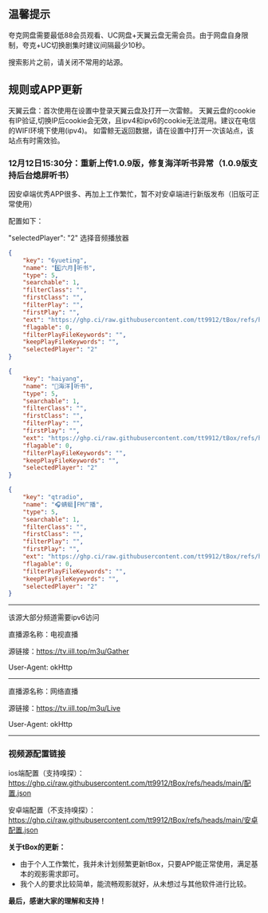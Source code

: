 ## 温馨提示
夸克网盘需要最低88会员观看、UC网盘+天翼云盘无需会员。由于网盘自身限制，夸克+UC切换剧集时建议间隔最少10秒。

搜索影片之前，请关闭不常用的站源。

## 规则或APP更新

天翼云盘：首次使用在设置中登录天翼云盘及打开一次雷鲸。
天翼云盘的cookie有IP验证,切换IP后cookie会无效，且ipv4和ipv6的cookie无法混用。建议在电信的WIFI环境下使用(ipv4)。
如雷鲸无返回数据，请在设置中打开一次该站点，该站点有时需效验。

### 12月12日15:30分：重新上传1.0.9版，修复海洋听书异常（1.0.9版支持后台熄屏听书）

因安卓端优秀APP很多、再加上工作繁忙，暂不对安卓端进行新版发布（旧版可正常使用）

配置如下：

"selectedPlayer": "2" 选择音频播放器

```json
{
	"key": "6yueting",
	"name": "6️⃣六月┃听书",
	"type": 5,
	"searchable": 1,
	"filterClass": "",
	"firstClass": "",
	"filterPlay": "",
	"firstPlay": "",
	"ext": "https://ghp.ci/raw.githubusercontent.com/tt9912/tBox/refs/heads/main/js/6yueting.js",
	"flagable": 0,
	"filterPlayFileKeywords": "",
	"keepPlayFileKeywords": "",
	"selectedPlayer": "2"
}
```


```json
{
	"key": "haiyang",
	"name": "🌊海洋┃听书",
	"type": 5,
	"searchable": 1,
	"filterClass": "",
	"firstClass": "",
	"filterPlay": "",
	"firstPlay": "",
	"ext": "https://ghp.ci/raw.githubusercontent.com/tt9912/tBox/refs/heads/main/js/haiyang.js",
	"flagable": 0,
	"filterPlayFileKeywords": "",
	"keepPlayFileKeywords": "",
	"selectedPlayer": "2"
}
```

```json
{
	"key": "qtradio",
	"name": "🎧蜻蜓┃FM广播",
	"type": 5,
	"searchable": 1,
	"filterClass": "",
	"firstClass": "",
	"filterPlay": "",
	"firstPlay": "",
	"ext": "https://ghp.ci/raw.githubusercontent.com/tt9912/tBox/refs/heads/main/js/qtradio.js",
	"flagable": 0,
	"filterPlayFileKeywords": "",
	"keepPlayFileKeywords": "",
	"selectedPlayer": "2"
}
```

------------------------------------------------------
该源大部分频道需要ipv6访问

直播源名称：电视直播

源链接：https://tv.iill.top/m3u/Gather

User-Agent: okHttp

---------------------------------------------------
直播源名称：网络直播

源链接：https://tv.iill.top/m3u/Live

User-Agent: okHttp

------------------------------------------------
### 视频源配置链接
ios端配置（支持嗅探）：https://ghp.ci/raw.githubusercontent.com/tt9912/tBox/refs/heads/main/配置.json

安卓端配置（不支持嗅探）：https://ghp.ci/raw.githubusercontent.com/tt9912/tBox/refs/heads/main/安卓配置.json


**关于tBox的更新：**

* 由于个人工作繁忙，我并未计划频繁更新tBox，只要APP能正常使用，满足基本的观影需求即可。
* 我个人的要求比较简单，能流畅观影就好，从未想过与其他软件进行比较。

**最后，感谢大家的理解和支持！** 
